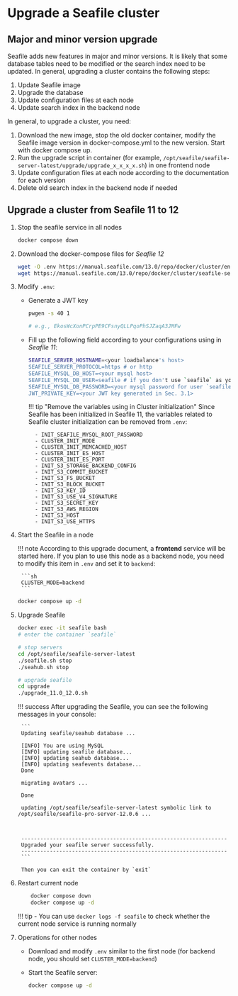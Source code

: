 # Upgrade a Seafile cluster

## Major and minor version upgrade

Seafile adds new features in major and minor versions. It is likely that some database tables need to be modified or the search index need to be updated. In general, upgrading a cluster contains the following steps:

1. Update Seafile image
2. Upgrade the database
3. Update configuration files at each node
4. Update search index in the backend node

In general, to upgrade a cluster, you need:

1. Download the new image, stop the old docker container, modify the Seafile image version in docker-compose.yml to the new version. Start with docker compose up.
2. Run the upgrade script in container (for example, `/opt/seafile/seafile-server-latest/upgrade/upgrade_x_x_x_x.sh`) in one frontend node
3. Update configuration files at each node according to the documentation for each version
4. Delete old search index in the backend node if needed

## Upgrade a cluster from Seafile 11 to 12

1. Stop the seafile service in all nodes

    ```sh
    docker compose down
    ```

2. Download the docker-compose files for *Seafile 12*

    ```sh
    wget -O .env https://manual.seafile.com/13.0/repo/docker/cluster/env
    wget https://manual.seafile.com/13.0/repo/docker/cluster/seafile-server.yml
    ```

3. Modify `.env`:

    - Generate a JWT key

        ```sh
        pwgen -s 40 1

        # e.g., EkosWcXonPCrpPE9CFsnyQLLPqoPhSJZaqA3JMFw
        ```

    - Fill up the following field according to your configurations using in *Seafile 11*:

        ```sh
        SEAFILE_SERVER_HOSTNAME=<your loadbalance's host>
        SEAFILE_SERVER_PROTOCOL=https # or http
        SEAFILE_MYSQL_DB_HOST=<your mysql host>
        SEAFILE_MYSQL_DB_USER=seafile # if you don't use `seafile` as your Seafile server's account, please correct it
        SEAFILE_MYSQL_DB_PASSWORD=<your mysql password for user `seafile`>
        JWT_PRIVATE_KEY=<your JWT key generated in Sec. 3.1>
        ```

        !!! tip "Remove the variables using in Cluster initialization"
            Since Seafile has been initialized in Seafile 11, the variables related to Seafile cluster initialization can be removed from `.env`:

            - INIT_SEAFILE_MYSQL_ROOT_PASSWORD
            - CLUSTER_INIT_MODE
            - CLUSTER_INIT_MEMCACHED_HOST
            - CLUSTER_INIT_ES_HOST
            - CLUSTER_INIT_ES_PORT
            - INIT_S3_STORAGE_BACKEND_CONFIG
            - INIT_S3_COMMIT_BUCKET
            - INIT_S3_FS_BUCKET
            - INIT_S3_BLOCK_BUCKET
            - INIT_S3_KEY_ID
            - INIT_S3_USE_V4_SIGNATURE
            - INIT_S3_SECRET_KEY
            - INIT_S3_AWS_REGION
            - INIT_S3_HOST
            - INIT_S3_USE_HTTPS

4. Start the Seafile in a node

    !!! note
        According to this upgrade document, a **frontend** service will be started here. If you plan to use this node as a backend node, you need to modify this item in `.env` and set it to `backend`:

        ```sh
        CLUSTER_MODE=backend
        ```

    ```sh
    docker compose up -d
    ```

5. Upgrade Seafile

    ```sh
    docker exec -it seafile bash
    # enter the container `seafile`

    # stop servers
    cd /opt/seafile/seafile-server-latest
    ./seafile.sh stop
    ./seahub.sh stop
    
    # upgrade seafile
    cd upgrade
    ./upgrade_11.0_12.0.sh
    ```

    !!! success
        After upgrading the Seafile, you can see the following messages in your console:

        ```
        Updating seafile/seahub database ...

        [INFO] You are using MySQL
        [INFO] updating seafile database...
        [INFO] updating seahub database...
        [INFO] updating seafevents database...
        Done

        migrating avatars ...

        Done

        updating /opt/seafile/seafile-server-latest symbolic link to /opt/seafile/seafile-pro-server-12.0.6 ...



        -----------------------------------------------------------------
        Upgraded your seafile server successfully.
        -----------------------------------------------------------------
        ```

        Then you can exit the container by `exit`

6. Restart current node

    ```sh
        docker compose down
        docker compose up -d
    ```

    !!! tip 
        - You can use `docker logs -f seafile` to check whether the current node service is running normally

7. Operations for other nodes

    - Download and modify `.env` similar to the first node (for backend node, you should set `CLUSTER_MODE=backend`)

    - Start the Seafile server:
        ```sh
        docker compose up -d
        ```     
